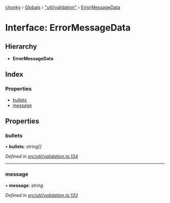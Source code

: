 [chonky](../README.md) › [Globals](../globals.md) › ["util/validation"](../modules/_util_validation_.md) › [ErrorMessageData](_util_validation_.errormessagedata.md)

# Interface: ErrorMessageData

## Hierarchy

* **ErrorMessageData**

## Index

### Properties

* [bullets](_util_validation_.errormessagedata.md#bullets)
* [message](_util_validation_.errormessagedata.md#message)

## Properties

###  bullets

• **bullets**: *string[]*

*Defined in [src/util/validation.ts:134](https://github.com/TimboKZ/Chonky/blob/84f690f/src/util/validation.ts#L134)*

___

###  message

• **message**: *string*

*Defined in [src/util/validation.ts:133](https://github.com/TimboKZ/Chonky/blob/84f690f/src/util/validation.ts#L133)*
